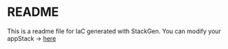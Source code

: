 # README
This is a readme file for IaC generated with StackGen.
You can modify your appStack -> [here](http://main.dev.stackgen.com/appstacks/e7d76c12-080c-41b9-99af-978f8b617ea4)
